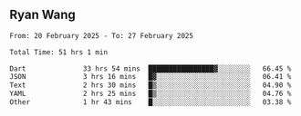 ## Ryan Wang

<!--START_SECTION:waka-->

```txt
From: 20 February 2025 - To: 27 February 2025

Total Time: 51 hrs 1 min

Dart              33 hrs 54 mins  ████████████████▓░░░░░░░░   66.45 %
JSON              3 hrs 16 mins   █▓░░░░░░░░░░░░░░░░░░░░░░░   06.41 %
Text              2 hrs 30 mins   █▒░░░░░░░░░░░░░░░░░░░░░░░   04.90 %
YAML              2 hrs 25 mins   █▒░░░░░░░░░░░░░░░░░░░░░░░   04.76 %
Other             1 hr 43 mins    █░░░░░░░░░░░░░░░░░░░░░░░░   03.38 %
```

<!--END_SECTION:waka-->
